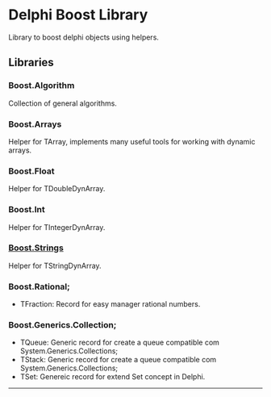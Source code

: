 # Delphi Boost Library

Library to boost delphi objects using helpers.

## Libraries
### Boost.Algorithm
Collection of general algorithms.
### Boost.Arrays
Helper for TArray, implements many useful tools for working with dynamic arrays.
### Boost.Float
Helper for TDoubleDynArray. 
### Boost.Int
Helper for TIntegerDynArray. 
### [Boost.Strings](.\Documentation\Boost.Strings.md)
Helper for TStringDynArray.
### Boost.Rational;
 - TFraction: Record for easy manager rational numbers.
### Boost.Generics.Collection;
 - TQueue<T>: Generic record for create a queue compatible com System.Generics.Collections;
 - TStack<T>: Generic record for create a queue compatible com System.Generics.Collections;
 - TSet<T>: Genereic record for extend Set concept in Delphi.  

<hr width=”100%”>